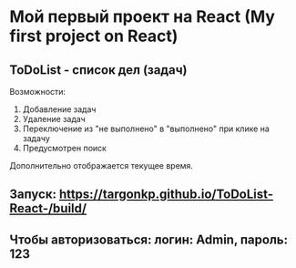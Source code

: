# Мой первый проект на React (My first project on React)
## ToDoList - список дел (задач)
Возможности:
1) Добавление задач
2) Удаление задач
3) Переключение из "не выполнено" в "выполнено" при клике на задачу
4) Предусмотрен поиск

Дополнительно отображается текущее время.

## Запуск: https://targonkp.github.io/ToDoList-React-/build/
## Чтобы авторизоваться: логин: Admin, пароль: 123
